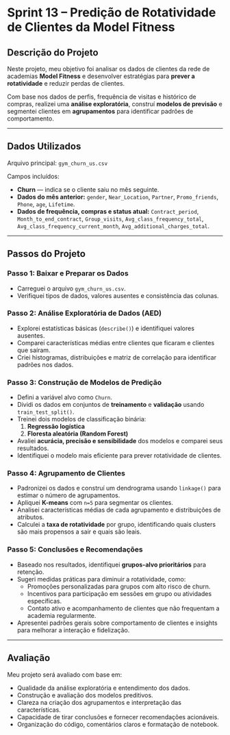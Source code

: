 # Sprint 13 – Predição de Rotatividade de Clientes da Model Fitness

## Descrição do Projeto

Neste projeto, meu objetivo foi analisar os dados de clientes da rede de academias **Model Fitness** e desenvolver estratégias para **prever a rotatividade** e reduzir perdas de clientes.  

Com base nos dados de perfis, frequência de visitas e histórico de compras, realizei uma **análise exploratória**, construí **modelos de previsão** e segmentei clientes em **agrupamentos** para identificar padrões de comportamento.

---

## Dados Utilizados

Arquivo principal: `gym_churn_us.csv`  

Campos incluídos:

- **Churn** — indica se o cliente saiu no mês seguinte.  
- **Dados do mês anterior:** `gender`, `Near_Location`, `Partner`, `Promo_friends`, `Phone`, `age`, `Lifetime`.  
- **Dados de frequência, compras e status atual:** `Contract_period`, `Month_to_end_contract`, `Group_visits`, `Avg_class_frequency_total`, `Avg_class_frequency_current_month`, `Avg_additional_charges_total`.  

---

## Passos do Projeto

### Passo 1: Baixar e Preparar os Dados
- Carreguei o arquivo `gym_churn_us.csv`.  
- Verifiquei tipos de dados, valores ausentes e consistência das colunas.  

### Passo 2: Análise Exploratória de Dados (AED)
- Explorei estatísticas básicas (`describe()`) e identifiquei valores ausentes.  
- Comparei características médias entre clientes que ficaram e clientes que saíram.  
- Criei histogramas, distribuições e matriz de correlação para identificar padrões nos dados.  

### Passo 3: Construção de Modelos de Predição
- Defini a variável alvo como `Churn`.  
- Dividi os dados em conjuntos de **treinamento** e **validação** usando `train_test_split()`.  
- Treinei dois modelos de classificação binária:
  1. **Regressão logística**
  2. **Floresta aleatória (Random Forest)**  
- Avaliei **acurácia, precisão e sensibilidade** dos modelos e comparei seus resultados.  
- Identifiquei o modelo mais eficiente para prever rotatividade de clientes.  

### Passo 4: Agrupamento de Clientes
- Padronizei os dados e construí um dendrograma usando `linkage()` para estimar o número de agrupamentos.  
- Apliquei **K-means** com `n=5` para segmentar os clientes.  
- Analisei características médias de cada agrupamento e distribuições de atributos.  
- Calculei a **taxa de rotatividade** por grupo, identificando quais clusters são mais propensos a sair e quais são leais.  

### Passo 5: Conclusões e Recomendações
- Baseado nos resultados, identifiquei **grupos-alvo prioritários** para retenção.  
- Sugeri medidas práticas para diminuir a rotatividade, como:
  - Promoções personalizadas para grupos com alto risco de churn.  
  - Incentivos para participação em sessões em grupo ou atividades específicas.  
  - Contato ativo e acompanhamento de clientes que não frequentam a academia regularmente.  
- Apresentei padrões gerais sobre comportamento de clientes e insights para melhorar a interação e fidelização.  

---

## Avaliação

Meu projeto será avaliado com base em:

- Qualidade da análise exploratória e entendimento dos dados.  
- Construção e avaliação dos modelos preditivos.  
- Clareza na criação dos agrupamentos e interpretação das características.  
- Capacidade de tirar conclusões e fornecer recomendações acionáveis.  
- Organização do código, comentários claros e formatação de notebook.  

